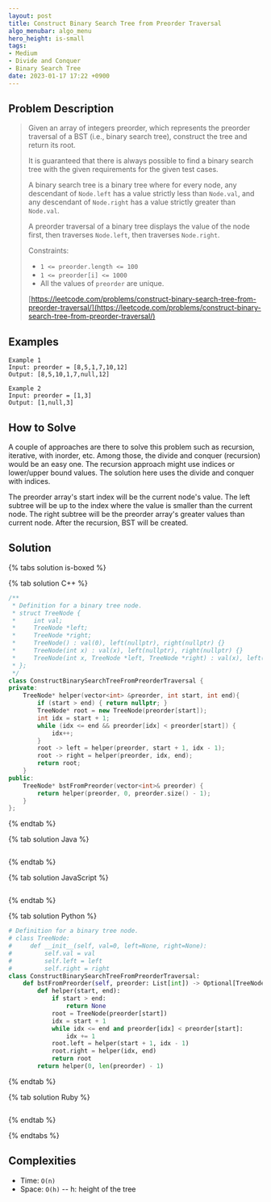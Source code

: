 ```yaml
---
layout: post
title: Construct Binary Search Tree from Preorder Traversal
algo_menubar: algo_menu
hero_height: is-small
tags:
- Medium
- Divide and Conquer
- Binary Search Tree
date: 2023-01-17 17:22 +0900
---
```

## Problem Description
> Given an array of integers preorder, which represents the preorder traversal of a BST (i.e., binary search tree),
> construct the tree and return its root.
>
> It is guaranteed that there is always possible to find a binary search tree with the given requirements for the given
> test cases.
>
> A binary search tree is a binary tree where for every node, any descendant of `Node.left` has a value strictly less
> than `Node.val`, and any descendant of `Node.right` has a value strictly greater than `Node.val`.
>
> A preorder traversal of a binary tree displays the value of the node first, then traverses `Node.left`, then
> traverses `Node.right`.
>
> Constraints:
> - `1 <= preorder.length <= 100`
> - `1 <= preorder[i] <= 1000`
> - All the values of `preorder` are unique.
>
> [https://leetcode.com/problems/construct-binary-search-tree-from-preorder-traversal/](https://leetcode.com/problems/construct-binary-search-tree-from-preorder-traversal/)

## Examples
```
Example 1
Input: preorder = [8,5,1,7,10,12]
Output: [8,5,10,1,7,null,12]
```

```
Example 2
Input: preorder = [1,3]
Output: [1,null,3]
```

## How to Solve
A couple of approaches are there to solve this problem such as recursion, iterative, with inorder, etc.
Among those, the divide and conquer (recursion) would be an easy one.
The recursion approach might use indices or lower/upper bound values.
The solution here uses the divide and conquer with indices.

The preorder array's start index will be the current node's value.
The left subtree will be up to the index where the value is smaller than the current node.
The right subtree will be the preorder array's greater values than current node.
After the recursion, BST will be created.

## Solution

{% tabs solution is-boxed %}

{% tab solution C++ %}
```cpp
/**
 * Definition for a binary tree node.
 * struct TreeNode {
 *     int val;
 *     TreeNode *left;
 *     TreeNode *right;
 *     TreeNode() : val(0), left(nullptr), right(nullptr) {}
 *     TreeNode(int x) : val(x), left(nullptr), right(nullptr) {}
 *     TreeNode(int x, TreeNode *left, TreeNode *right) : val(x), left(left), right(right) {}
 * };
 */
class ConstructBinarySearchTreeFromPreorderTraversal {
private:
    TreeNode* helper(vector<int> &preorder, int start, int end){
        if (start > end) { return nullptr; }
        TreeNode* root = new TreeNode(preorder[start]);
        int idx = start + 1; 
        while (idx <= end && preorder[idx] < preorder[start]) {
            idx++;
        }
        root -> left = helper(preorder, start + 1, idx - 1);
        root -> right = helper(preorder, idx, end);
        return root;
    }
public:
    TreeNode* bstFromPreorder(vector<int>& preorder) {
        return helper(preorder, 0, preorder.size() - 1);
    }
};
```
{% endtab %}

{% tab solution Java %}
```java

```
{% endtab %}

{% tab solution JavaScript %}
```js

```
{% endtab %}

{% tab solution Python %}
```python
# Definition for a binary tree node.
# class TreeNode:
#     def __init__(self, val=0, left=None, right=None):
#         self.val = val
#         self.left = left
#         self.right = right
class ConstructBinarySearchTreeFromPreorderTraversal:
    def bstFromPreorder(self, preorder: List[int]) -> Optional[TreeNode]:
        def helper(start, end):
            if start > end:
                return None
            root = TreeNode(preorder[start])
            idx = start + 1
            while idx <= end and preorder[idx] < preorder[start]:
                idx += 1
            root.left = helper(start + 1, idx - 1)
            root.right = helper(idx, end)
            return root
        return helper(0, len(preorder) - 1)
```
{% endtab %}

{% tab solution Ruby %}
```ruby

```
{% endtab %}

{% endtabs %}



## Complexities
- Time: `O(n)`
- Space: `O(h)` -- h: height of the tree
